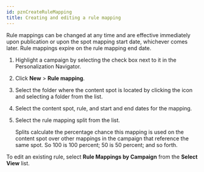 ```yaml
---
id: pznCreateRuleMapping
title: Creating and editing a rule mapping
---
```





Rule mappings can be changed at any time and are effective immediately upon publication or upon the spot mapping start date, whichever comes later. Rule mappings expire on the rule mapping end date.

1.  Highlight a campaign by selecting the check box next to it in the Personalization Navigator.

2.  Click **New** \> **Rule mapping**.

3.  Select the folder where the content spot is located by clicking the icon and selecting a folder from the list.

4.  Select the content spot, rule, and start and end dates for the mapping.

5.  Select the rule mapping split from the list.

    Splits calculate the percentage chance this mapping is used on the content spot over other mappings in the campaign that reference the same spot. So 100 is 100 percent; 50 is 50 percent; and so forth.


To edit an existing rule, select **Rule Mappings by Campaign** from the **Select View** list.

